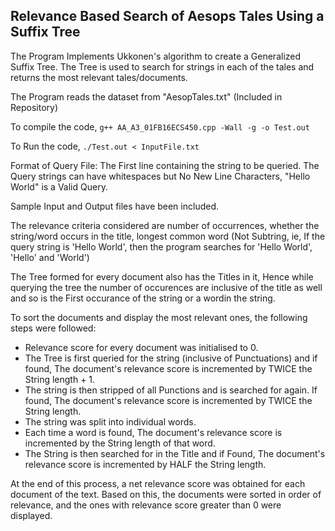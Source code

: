 ## Relevance Based Search of Aesops Tales Using a Suffix Tree

The Program Implements Ukkonen's algorithm to create a Generalized Suffix Tree.
The Tree is used to search for strings in each of the tales and returns the most relevant tales/documents.

The Program reads the dataset from "AesopTales.txt" (Included in Repository)

To compile the code,
```g++ AA_A3_01FB16ECS450.cpp -Wall -g -o Test.out``` 

To Run the code,
```./Test.out < InputFile.txt```

Format of Query File: 
The First line containing the string to be queried.
The Query strings can have whitespaces but No New Line Characters, "Hello World" is a Valid Query.

Sample Input and Output files have been included.

The relevance criteria considered are number of occurrences, whether the string/word occurs in the title, longest common word (Not Subtring, ie, If the query string is 'Hello World', then the program searches for 'Hello World', 'Hello' and 'World')

The Tree formed for every document also has the Titles in it, Hence while querying the tree the number of occurences are inclusive of the title as well and so is the First occurance of the string or a wordin the string. 

To sort the documents and display the most relevant ones, the following steps were followed:

* Relevance score for every document was initialised to 0.
* The Tree is first queried for the string (inclusive of Punctuations) and if found, The document's relevance score is incremented by TWICE the String length + 1.
* The string is then stripped of all Punctions and is searched for again. If found, The document's relevance score is incremented by TWICE the String length. 
* The string was split into individual words.
* Each time a word is found, The document's relevance score is incremented by the String length of that word. 
* The String is then searched for in the Title and if Found, The document's relevance score is incremented by HALF the String length. 

At the end of this process, a net relevance score was obtained for each document of the text. Based on this, the documents were sorted in order of relevance, and the ones with relevance score greater than 0 were displayed.
